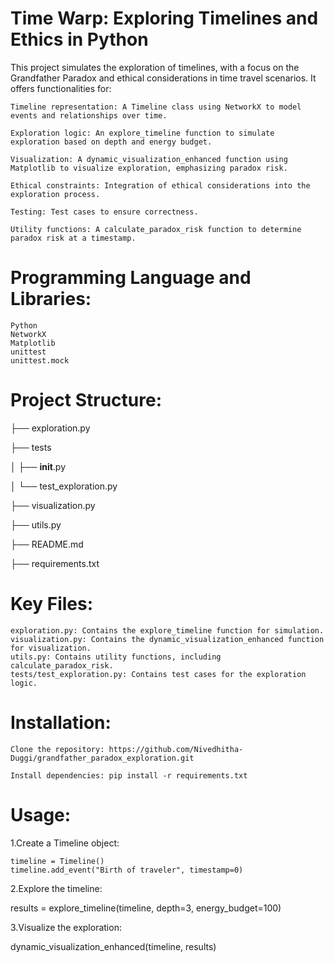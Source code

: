 # Time Warp: Exploring Timelines and Ethics in Python

This project simulates the exploration of timelines, with a focus on the Grandfather Paradox and ethical considerations in time travel scenarios. It offers functionalities for:

    Timeline representation: A Timeline class using NetworkX to model events and relationships over time.
    
    Exploration logic: An explore_timeline function to simulate exploration based on depth and energy budget.
    
    Visualization: A dynamic_visualization_enhanced function using Matplotlib to visualize exploration, emphasizing paradox risk.
    
    Ethical constraints: Integration of ethical considerations into the exploration process.
    
    Testing: Test cases to ensure correctness.
    
    Utility functions: A calculate_paradox_risk function to determine paradox risk at a timestamp.

# Programming Language and Libraries:

    Python
    NetworkX
    Matplotlib
    unittest
    unittest.mock

# Project Structure:

├── exploration.py

├── tests

│   ├── __init__.py

│   └── test_exploration.py

├── visualization.py

├── utils.py

├── README.md

├── requirements.txt

# Key Files:

    exploration.py: Contains the explore_timeline function for simulation.
    visualization.py: Contains the dynamic_visualization_enhanced function for visualization.
    utils.py: Contains utility functions, including calculate_paradox_risk.
    tests/test_exploration.py: Contains test cases for the exploration logic.

# Installation:

    Clone the repository: https://github.com/Nivedhitha-Duggi/grandfather_paradox_exploration.git
    
    Install dependencies: pip install -r requirements.txt

# Usage:

1.Create a Timeline object:
    

    timeline = Timeline()
    timeline.add_event("Birth of traveler", timestamp=0)



2.Explore the timeline:


results = explore_timeline(timeline, depth=3, energy_budget=100)


3.Visualize the exploration:


dynamic_visualization_enhanced(timeline, results)

